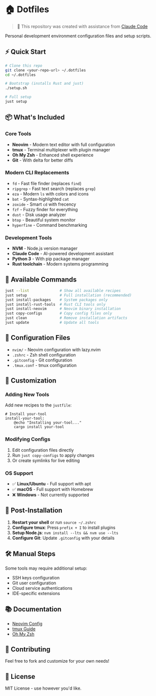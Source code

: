 # 🏠 Dotfiles

> 🤖 This repository was created with assistance from [Claude Code](https://claude.ai/code)

Personal development environment configuration files and setup scripts.

## ⚡ Quick Start

```bash
# Clone this repo
git clone <your-repo-url> ~/.dotfiles
cd ~/.dotfiles

# Bootstrap (installs Rust and just)
./setup.sh

# Full setup
just setup
```

## 📦 What's Included

### Core Tools
- **Neovim** - Modern text editor with full configuration
- **tmux** - Terminal multiplexer with plugin manager
- **Oh My Zsh** - Enhanced shell experience
- **Git** - With delta for better diffs

### Modern CLI Replacements
- `fd` - Fast file finder (replaces `find`)
- `ripgrep` - Fast text search (replaces `grep`) 
- `eza` - Modern `ls` with colors and icons
- `bat` - Syntax-highlighted `cat`
- `zoxide` - Smart `cd` with frecency
- `fzf` - Fuzzy finder for everything
- `dust` - Disk usage analyzer
- `btop` - Beautiful system monitor
- `hyperfine` - Command benchmarking

### Development Tools
- **NVM** - Node.js version manager
- **Claude Code** - AI-powered development assistant
- **Python 3** - With pip package manager
- **Rust toolchain** - Modern systems programming

## 🎯 Available Commands

```bash
just --list              # Show all available recipes
just setup               # Full installation (recommended)
just install-packages    # System packages only
just install-rust-tools  # Rust CLI tools only
just install-neovim      # Neovim binary installation
just copy-configs        # Copy config files only
just clean               # Remove installation artifacts
just update              # Update all tools
```

## 📁 Configuration Files

- `nvim/` - Neovim configuration with lazy.nvim
- `.zshrc` - Zsh shell configuration
- `.gitconfig` - Git configuration
- `.tmux.conf` - tmux configuration

## 🔧 Customization

### Adding New Tools
Add new recipes to the `justfile`:

```just
# Install your-tool
install-your-tool:
    @echo "Installing your-tool..."
    cargo install your-tool
```

### Modifying Configs
1. Edit configuration files directly
2. Run `just copy-configs` to apply changes
3. Or create symlinks for live editing

### OS Support
- ✅ **Linux/Ubuntu** - Full support with apt
- ✅ **macOS** - Full support with Homebrew
- ❌ **Windows** - Not currently supported

## 🚀 Post-Installation

1. **Restart your shell** or run `source ~/.zshrc`
2. **Configure tmux**: Press `prefix + I` to install plugins
3. **Setup Node.js**: `nvm install --lts && nvm use --lts`
4. **Configure Git**: Update `.gitconfig` with your details

## 🛠️ Manual Steps

Some tools may require additional setup:
- SSH keys configuration
- Git user configuration
- Cloud service authentications
- IDE-specific extensions

## 📚 Documentation

- [Neovim Config](./nvim/README.md)
- [tmux Guide](https://github.com/tmux/tmux/wiki)
- [Oh My Zsh](https://ohmyz.sh/)

## 🤝 Contributing

Feel free to fork and customize for your own needs!

## 📄 License

MIT License - use however you'd like.